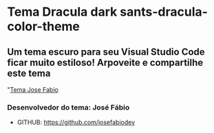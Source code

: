 
# Tema Dracula dark sants-dracula-color-theme

## Um tema escuro para seu Visual Studio Code ficar muito estiloso! Arpoveite e compartilhe este tema

"[Tema Jose Fabio](https://github.com/josefabiodev/vscode-theme-dark/blob/main/background.png?raw=true)

### Desenvolvedor do tema: José Fábio

* GITHUB: https://github.com/josefabiodev